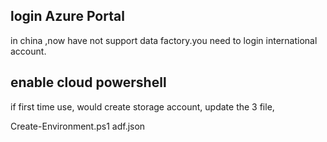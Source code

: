 ## login Azure Portal

in china ,now have not support data factory.you need to login international account.

## enable cloud powershell

if first time use, would create storage account, update the 3 file, 

  Create-Environment.ps1
  adf.json
  
